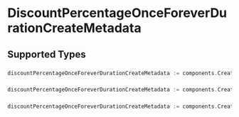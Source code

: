 # DiscountPercentageOnceForeverDurationCreateMetadata


## Supported Types

### 

```go
discountPercentageOnceForeverDurationCreateMetadata := components.CreateDiscountPercentageOnceForeverDurationCreateMetadataStr(string{/* values here */})
```

### 

```go
discountPercentageOnceForeverDurationCreateMetadata := components.CreateDiscountPercentageOnceForeverDurationCreateMetadataInteger(int64{/* values here */})
```

### 

```go
discountPercentageOnceForeverDurationCreateMetadata := components.CreateDiscountPercentageOnceForeverDurationCreateMetadataBoolean(bool{/* values here */})
```

